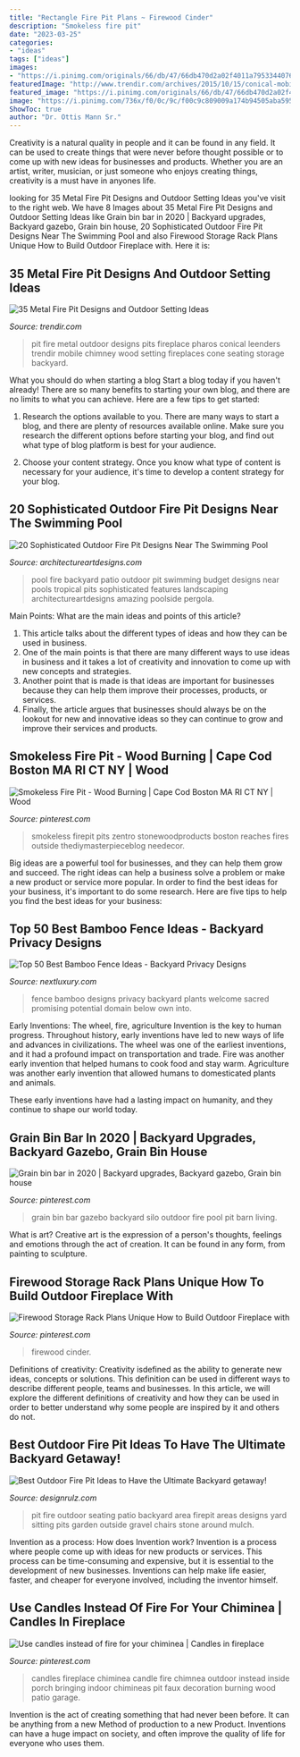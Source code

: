 ```yaml
---
title: "Rectangle Fire Pit Plans ~ Firewood Cinder"
description: "Smokeless fire pit"
date: "2023-03-25"
categories:
- "ideas"
tags: ["ideas"]
images:
- "https://i.pinimg.com/originals/66/db/47/66db470d2a02f4011a79533440768513.jpg"
featuredImage: "http://www.trendir.com/archives/2015/10/15/conical-mobile-fire-pit-leenders-pharos.jpg"
featured_image: "https://i.pinimg.com/originals/66/db/47/66db470d2a02f4011a79533440768513.jpg"
image: "https://i.pinimg.com/736x/f0/0c/9c/f00c9c809009a174b94505aba595d5cd.jpg"
ShowToc: true
author: "Dr. Ottis Mann Sr."
---
```



Creativity is a natural quality in people and it can be found in any field. It can be used to create things that were never before thought possible or to come up with new ideas for businesses and products. Whether you are an artist, writer, musician, or just someone who enjoys creating things, creativity is a must have in anyones life.

	

		
looking for 35 Metal Fire Pit Designs and Outdoor Setting Ideas you've visit to the right web. We have 8 Images about 35 Metal Fire Pit Designs and Outdoor Setting Ideas like Grain bin bar in 2020 | Backyard upgrades, Backyard gazebo, Grain bin house, 20 Sophisticated Outdoor Fire Pit Designs Near The Swimming Pool and also Firewood Storage Rack Plans Unique How to Build Outdoor Fireplace with. Here it is:
		
    
## 35 Metal Fire Pit Designs And Outdoor Setting Ideas

<img loading=lazy src="http://www.trendir.com/archives/2015/10/15/conical-mobile-fire-pit-leenders-pharos.jpg" onerror="this.onerror=null;this.src='https://tse2.mm.bing.net/th?id=OIP.mGasv91jjgyRYlWlb-N6_AHaLH&amp;pid=15.1';" alt="35 Metal Fire Pit Designs and Outdoor Setting Ideas">

_Source: trendir.com_

>pit fire metal outdoor designs pits fireplace pharos conical leenders trendir mobile chimney wood setting fireplaces cone seating storage backyard. 

	

What you should do when starting a blog
Start a blog today if you haven't already! There are so many benefits to starting your own blog, and there are no limits to what you can achieve. Here are a few tips to get started:
1. Research the options available to you. There are many ways to start a blog, and there are plenty of resources available online. Make sure you research the different options before starting your blog, and find out what type of blog platform is best for your audience.

2. Choose your content strategy. Once you know what type of content is necessary for your audience, it's time to develop a content strategy for your blog.

    
## 20 Sophisticated Outdoor Fire Pit Designs Near The Swimming Pool

<img loading=lazy src="https://www.architectureartdesigns.com/wp-content/uploads/2015/03/840-630x419.jpg" onerror="this.onerror=null;this.src='https://tse3.mm.bing.net/th?id=OIP.jSJ2C8W9GKaKA-UA14JSogHaE7&amp;pid=15.1';" alt="20 Sophisticated Outdoor Fire Pit Designs Near The Swimming Pool">

_Source: architectureartdesigns.com_

>pool fire backyard patio outdoor pit swimming budget designs near pools tropical pits sophisticated features landscaping architectureartdesigns amazing poolside pergola. 

	

Main Points: What are the main ideas and points of this article?
1. This article talks about the different types of ideas and how they can be used in business.
2. One of the main points is that there are many different ways to use ideas in business and it takes a lot of creativity and innovation to come up with new concepts and strategies.
3. Another point that is made is that ideas are important for businesses because they can help them improve their processes, products, or services.
4. Finally, the article argues that businesses should always be on the lookout for new and innovative ideas so they can continue to grow and improve their services and products.

    
## Smokeless Fire Pit - Wood Burning | Cape Cod Boston MA RI CT NY | Wood

<img loading=lazy src="https://i.pinimg.com/736x/f0/0c/9c/f00c9c809009a174b94505aba595d5cd.jpg" onerror="this.onerror=null;this.src='https://tse2.mm.bing.net/th?id=OIP.Vicfhh_VAevmTkRsayBw5AHaIr&amp;pid=15.1';" alt="Smokeless Fire Pit - Wood Burning | Cape Cod Boston MA RI CT NY | Wood">

_Source: pinterest.com_

>smokeless firepit pits zentro stonewoodproducts boston reaches fires outside thediymasterpieceblog needecor. 

	

Big ideas are a powerful tool for businesses, and they can help them grow and succeed. The right ideas can help a business solve a problem or make a new product or service more popular. In order to find the best ideas for your business, it's important to do some research. Here are five tips to help you find the best ideas for your business:

    
## Top 50 Best Bamboo Fence Ideas - Backyard Privacy Designs

<img loading=lazy src="http://nextluxury.com/wp-content/uploads/bamboo-fence-home-designs.jpg" onerror="this.onerror=null;this.src='https://tse1.mm.bing.net/th?id=OIP.GRks1uM4nyB0QWDHVLwILAHaHa&amp;pid=15.1';" alt="Top 50 Best Bamboo Fence Ideas - Backyard Privacy Designs">

_Source: nextluxury.com_

>fence bamboo designs privacy backyard plants welcome sacred promising potential domain below own into. 

	

Early Inventions: The wheel, fire, agriculture
Invention is the key to human progress. Throughout history, early inventions have led to new ways of life and advances in civilizations.
The wheel was one of the earliest inventions, and it had a profound impact on transportation and trade. Fire was another early invention that helped humans to cook food and stay warm. Agriculture was another early invention that allowed humans to domesticated plants and animals.

These early inventions have had a lasting impact on humanity, and they continue to shape our world today.

    
## Grain Bin Bar In 2020 | Backyard Upgrades, Backyard Gazebo, Grain Bin House

<img loading=lazy src="https://i.pinimg.com/736x/38/76/44/387644b65e5e19d49be41c8574244d4a.jpg" onerror="this.onerror=null;this.src='https://tse4.mm.bing.net/th?id=OIP.1DIlZ2eW9hd_KCB8CI8x_QHaE8&amp;pid=15.1';" alt="Grain bin bar in 2020 | Backyard upgrades, Backyard gazebo, Grain bin house">

_Source: pinterest.com_

>grain bin bar gazebo backyard silo outdoor fire pool pit barn living. 

	

What is art?
Creative art is the expression of a person's thoughts, feelings and emotions through the act of creation. It can be found in any form, from painting to sculpture.

    
## Firewood Storage Rack Plans Unique How To Build Outdoor Fireplace With

<img loading=lazy src="https://i.pinimg.com/736x/78/95/cb/7895cb4a5f6569e5658e039a0c37ec7c.jpg" onerror="this.onerror=null;this.src='https://tse2.mm.bing.net/th?id=OIP.Cl-MaRUnTPKVMPt7e4suAgHaQk&amp;pid=15.1';" alt="Firewood Storage Rack Plans Unique How to Build Outdoor Fireplace with">

_Source: pinterest.com_

>firewood cinder. 

	

Definitions of creativity:
Creativity isdefined as the ability to generate new ideas, concepts or solutions. This definition can be used in different ways to describe different people, teams and businesses. In this article, we will explore the different definitions of creativity and how they can be used in order to better understand why some people are inspired by it and others do not.

    
## Best Outdoor Fire Pit Ideas To Have The Ultimate Backyard Getaway!

<img loading=lazy src="http://cdn.designrulz.com/wp-content/uploads/2015/06/fire-pit-patio-Design-Ideas-21.jpg" onerror="this.onerror=null;this.src='https://tse4.mm.bing.net/th?id=OIP.ZIfqc3iT_i3WQRQ6uOWm7QHaE8&amp;pid=15.1';" alt="Best Outdoor Fire Pit Ideas to Have the Ultimate Backyard getaway!">

_Source: designrulz.com_

>pit fire outdoor seating patio backyard area firepit areas designs yard sitting pits garden outside gravel chairs stone around mulch. 

	

Invention as a process: How does Invention work?
Invention is a process where people come up with ideas for new products or services. This process can be time-consuming and expensive, but it is essential to the development of new businesses. Inventions can help make life easier, faster, and cheaper for everyone involved, including the inventor himself.

    
## Use Candles Instead Of Fire For Your Chiminea | Candles In Fireplace

<img loading=lazy src="https://i.pinimg.com/originals/66/db/47/66db470d2a02f4011a79533440768513.jpg" onerror="this.onerror=null;this.src='https://tse3.mm.bing.net/th?id=OIP.Gu-2O0nZEB1sbs1-1w4VVAHaJ4&amp;pid=15.1';" alt="Use candles instead of fire for your chiminea | Candles in fireplace">

_Source: pinterest.com_

>candles fireplace chiminea candle fire chimnea outdoor instead inside porch bringing indoor chimineas pit faux decoration burning wood patio garage. 

	

Invention is the act of creating something that had never been before. It can be anything from a new Method of production to a new Product. Inventions can have a huge impact on society, and often improve the quality of life for everyone who uses them.

